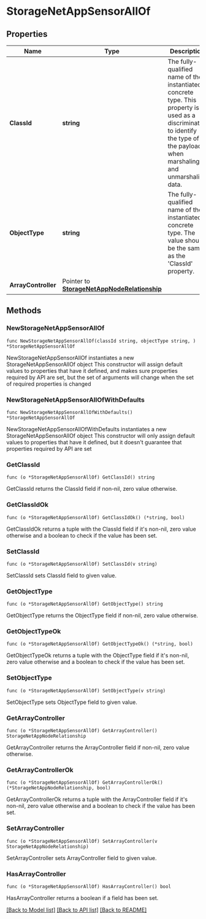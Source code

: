 # StorageNetAppSensorAllOf

## Properties

Name | Type | Description | Notes
------------ | ------------- | ------------- | -------------
**ClassId** | **string** | The fully-qualified name of the instantiated, concrete type. This property is used as a discriminator to identify the type of the payload when marshaling and unmarshaling data. | [default to "storage.NetAppSensor"]
**ObjectType** | **string** | The fully-qualified name of the instantiated, concrete type. The value should be the same as the &#39;ClassId&#39; property. | [default to "storage.NetAppSensor"]
**ArrayController** | Pointer to [**StorageNetAppNodeRelationship**](storage.NetAppNode.Relationship.md) |  | [optional] 

## Methods

### NewStorageNetAppSensorAllOf

`func NewStorageNetAppSensorAllOf(classId string, objectType string, ) *StorageNetAppSensorAllOf`

NewStorageNetAppSensorAllOf instantiates a new StorageNetAppSensorAllOf object
This constructor will assign default values to properties that have it defined,
and makes sure properties required by API are set, but the set of arguments
will change when the set of required properties is changed

### NewStorageNetAppSensorAllOfWithDefaults

`func NewStorageNetAppSensorAllOfWithDefaults() *StorageNetAppSensorAllOf`

NewStorageNetAppSensorAllOfWithDefaults instantiates a new StorageNetAppSensorAllOf object
This constructor will only assign default values to properties that have it defined,
but it doesn't guarantee that properties required by API are set

### GetClassId

`func (o *StorageNetAppSensorAllOf) GetClassId() string`

GetClassId returns the ClassId field if non-nil, zero value otherwise.

### GetClassIdOk

`func (o *StorageNetAppSensorAllOf) GetClassIdOk() (*string, bool)`

GetClassIdOk returns a tuple with the ClassId field if it's non-nil, zero value otherwise
and a boolean to check if the value has been set.

### SetClassId

`func (o *StorageNetAppSensorAllOf) SetClassId(v string)`

SetClassId sets ClassId field to given value.


### GetObjectType

`func (o *StorageNetAppSensorAllOf) GetObjectType() string`

GetObjectType returns the ObjectType field if non-nil, zero value otherwise.

### GetObjectTypeOk

`func (o *StorageNetAppSensorAllOf) GetObjectTypeOk() (*string, bool)`

GetObjectTypeOk returns a tuple with the ObjectType field if it's non-nil, zero value otherwise
and a boolean to check if the value has been set.

### SetObjectType

`func (o *StorageNetAppSensorAllOf) SetObjectType(v string)`

SetObjectType sets ObjectType field to given value.


### GetArrayController

`func (o *StorageNetAppSensorAllOf) GetArrayController() StorageNetAppNodeRelationship`

GetArrayController returns the ArrayController field if non-nil, zero value otherwise.

### GetArrayControllerOk

`func (o *StorageNetAppSensorAllOf) GetArrayControllerOk() (*StorageNetAppNodeRelationship, bool)`

GetArrayControllerOk returns a tuple with the ArrayController field if it's non-nil, zero value otherwise
and a boolean to check if the value has been set.

### SetArrayController

`func (o *StorageNetAppSensorAllOf) SetArrayController(v StorageNetAppNodeRelationship)`

SetArrayController sets ArrayController field to given value.

### HasArrayController

`func (o *StorageNetAppSensorAllOf) HasArrayController() bool`

HasArrayController returns a boolean if a field has been set.


[[Back to Model list]](../README.md#documentation-for-models) [[Back to API list]](../README.md#documentation-for-api-endpoints) [[Back to README]](../README.md)


